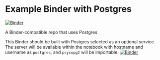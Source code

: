 # Example Binder with Postgres
[![Binder](http://mybinder.org/badge.svg)](http://mybinder.org/repo/binder-project/example-service-postgres)

A Binder-compatible repo that uses Postgres

This Binder should be built with Postgres selected as an optional service. The server will be available within the notebook with hostname and username as `postgres`, and `psycopg2` will be importable.
[![Binder](http://mybinder.org/badge.svg)](http://mybinder.org/repo/Wangui-NMK/green-tea)
